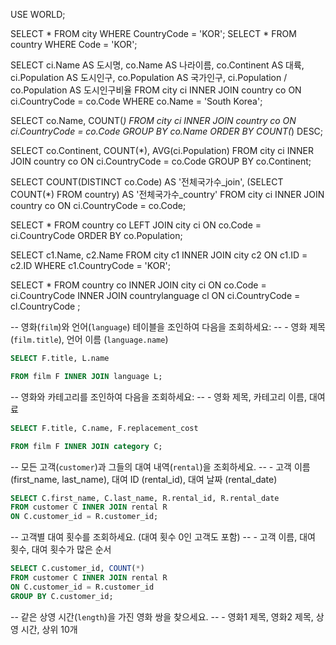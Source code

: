 USE WORLD;

SELECT * FROM city WHERE CountryCode = 'KOR';
SELECT * FROM country WHERE Code = 'KOR';


SELECT
	ci.Name AS 도시명,
    co.Name AS 나라이름,
    co.Continent AS 대륙,
    ci.Population AS 도시인구,
    co.Population AS 국가인구,
    ci.Population / co.Population AS 도시인구비율
FROM city ci INNER JOIN country co
ON ci.CountryCode = co.Code
WHERE co.Name = 'South Korea';


SELECT 
	co.Name,
    COUNT(*)
FROM city ci INNER JOIN country co
ON ci.CountryCode = co.Code
GROUP BY co.Name
ORDER BY COUNT(*) DESC;



SELECT
	co.Continent,
    COUNT(*),
    AVG(ci.Population)
FROM city ci INNER JOIN country co
ON ci.CountryCode = co.Code
GROUP BY co.Continent;


SELECT
	COUNT(DISTINCT co.Code) AS '전체국가수_join',
    (SELECT COUNT(*) FROM country) AS '전체국가수_country'
FROM city ci INNER JOIN country co
ON ci.CountryCode = co.Code;

SELECT
	*
FROM country co LEFT JOIN city ci
ON co.Code = ci.CountryCode
ORDER BY co.Population;


SELECT
	c1.Name, c2.Name
FROM city c1 INNER JOIN city c2
ON c1.ID = c2.ID
WHERE c1.CountryCode = 'KOR';



SELECT
	*
FROM country co INNER JOIN city ci ON co.Code = ci.CountryCode
				INNER JOIN countrylanguage cl ON ci.CountryCode = cl.CountryCode
;

-- 영화(`film`)와 언어(`language`) 테이블을 조인하여 다음을 조회하세요:
-- - 영화 제목 (`film.title`), 언어 이름 (`language.name`)

```sql
SELECT F.title, L.name

FROM film F INNER JOIN language L;
```


-- 영화와 카테고리를 조인하여 다음을 조회하세요:
-- - 영화 제목, 카테고리 이름, 대여료

```sql
SELECT F.title, C.name, F.replacement_cost

FROM film F INNER JOIN category C;
```
-- 모든 고객(`customer`)과 그들의 대여 내역(`rental`)을 조회하세요.
-- - 고객 이름 (first_name, last_name), 대여 ID (rental_id), 대여 날짜 (rental_date)

```sql
SELECT C.first_name, C.last_name, R.rental_id, R.rental_date
FROM customer C INNER JOIN rental R
ON C.customer_id = R.customer_id;
```

-- 고객별 대여 횟수를 조회하세요. (대여 횟수 0인 고객도 포함)
-- - 고객 이름, 대여 횟수, 대여 횟수가 많은 순서
```sql
SELECT C.customer_id, COUNT(*)
FROM customer C INNER JOIN rental R
ON C.customer_id = R.customer_id
GROUP BY C.customer_id;
```
-- 같은 상영 시간(`length`)을 가진 영화 쌍을 찾으세요.
-- - 영화1 제목, 영화2 제목, 상영 시간, 상위 10개


